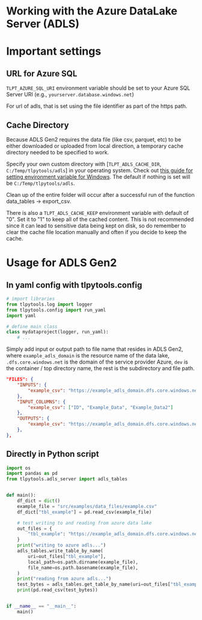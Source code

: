 # Working with the Azure DataLake Server (ADLS)

# Important settings

## URL for Azure SQL

`TLPT_AZURE_SQL_URI` environment variable should be set to your Azure SQL Server URI (e.g., `yourserver.database.windows.net`)

For url of adls, that is set using the file identifier as part of the https path.

## Cache Directory

Because ADLS Gen2 requires the data file (like csv, parquet, etc) to be either downloaded or uploaded from local direction, a temporary cache directory needed to be specified to work.

Specify your own custom directory with [`TLPT_ADLS_CACHE_DIR`, `C:/Temp/tlpytools/adls`] in your operating system. Check out [this guide for setting environment variable for Windows](https://www.thesagenext.com/support/set-environment-variables-in-windows). The default if nothing is set will be `C:/Temp/tlpytools/adls`.

Clean up of the entire folder will occur after a successful run of the function data_tables -> export_csv.

There is also a `TLPT_ADLS_CACHE_KEEP` environment variable with default of "0". Set it to "1" to keep all of the cached content. This is not recommended since it can lead to sensitive data being kept on disk, so do remember to clear the cache file location manually and often if you decide to keep the cache.

# Usage for ADLS Gen2 

## In yaml config with tlpytools.config

```python
# import libraries
from tlpytools.log import logger
from tlpytools.config import run_yaml
import yaml

# define main class
class mydataproject(logger, run_yaml):
    # ...
```

Simply add input or output path to file name that resides in ADLS Gen2, where `example_adls_domain` is the resource name of the data lake, `.dfs.core.windows.net` is the domain of the service provider Azure, `dev` is the container / top directory name, the rest is the subdirectory and file path.

```json
"FILES": {
    "INPUTS": {
        "example_csv": "https://example_adls_domain.dfs.core.windows.net/dev/temp_tables/example.parquet",
    },
    "INPUT_COLUMNS": {
        "example_csv": ["ID", "Example_Data", "Example_Data2"]
    },
    "OUTPUTS": {
        "example_csv": "https://example_adls_domain.dfs.core.windows.net/dev/temp_tables/example.parquet",
    },
},
```

## Directly in Python script

```python
import os
import pandas as pd
from tlpytools.adls_server import adls_tables


def main():
    df_dict = dict()
    example_file = "src/examples/data_files/example.csv"
    df_dict["tbl_example"] = pd.read_csv(example_file)

    # test writing to and reading from azure data lake
    out_files = {
        "tbl_example": "https://example_adls_domain.dfs.core.windows.net/dev/temp_tables/example.csv"
    }
    print("writing to azure adls...")
    adls_tables.write_table_by_name(
        uri=out_files["tbl_example"],
        local_path=os.path.dirname(example_file),
        file_name=os.path.basename(example_file),
    )
    print("reading from azure adls...")
    test_bytes = adls_tables.get_table_by_name(uri=out_files["tbl_example"])
    print(pd.read_csv(test_bytes))


if __name__ == "__main__":
    main()
```